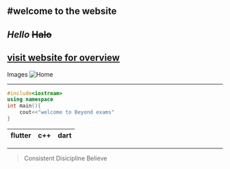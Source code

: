 #welcome to the website
---
_Hello_
~~Halo~~
---
[visit website for overview](https://beyondexams.org "Beyond Exams")
---

Images
![Home](https://beyondexams.org/static/media/home-top-illustration.97fcfd92.webp)

---

```c++
#include<iostream>
using namespace
int main(){
    cout<<"welcome to Beyond exams"
}


```
|flutter|c++| dart|
|---|---|---|

---

>Consistent Disicipline Believe